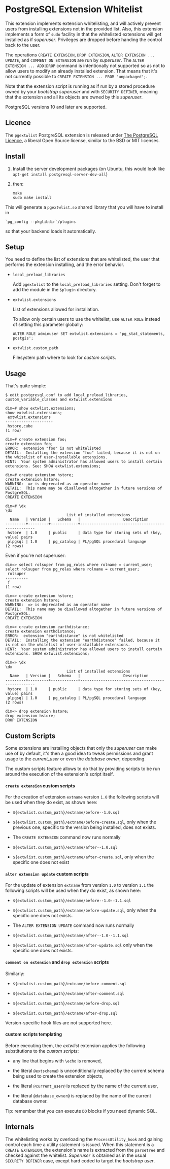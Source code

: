 # PostgreSQL Extension Whitelist

This extension implements extension whitelisting, and will actively prevent
users from installing extensions not in the provided list. Also, this
extension implements a form of `sudo` facility in that the whitelisted
extensions will get installed as if *superuser*. Privileges are dropped
before handing the control back to the user.

The operations `CREATE EXTENSION`, `DROP EXTENSION`, `ALTER EXTENSION ...
UPDATE`, and `COMMENT ON EXTENSION` are run by *superuser*.
The `ALTER EXTENSION ... ADD|DROP` command is intentionally not supported so
as not to allow users to modify an already installed extension. That means
that it's not currently possible to `CREATE EXTENSION ... FROM 'unpackaged';`.

Note that the extension script is running as if run by a stored procedure
owned by your *bootstrap superuser* and with `SECURITY DEFINER`, meaning
that the extension and all its objects are owned by this *superuser*.

PostgreSQL versions 10 and later are supported.

## Licence

The `pgextwlist` PostgreSQL extension is released under
[The PostgreSQL Licence](http://www.postgresql.org/about/licence/), a
liberal Open Source license, similar to the BSD or MIT licenses.

## Install

 1. Install the server development packages (on Ubuntu, this would look like
    `apt-get install postgresql-server-dev-all`)

 2. then:

        make
        sudo make install

This will generate a `pgextwlist.so` shared library that you will have to
install in

    `pg_config --pkglibdir`/plugins

so that your backend loads it automatically.

## Setup

You need to define the list of extensions that are whitelisted, the user
that performs the extension installing, and the error behavior.

* `local_preload_libraries`

  Add `pgextwlist` to the `local_preload_libraries` setting. Don't forget to
  add the module in the `$plugin` directory.

* `extwlist.extensions`

  List of extensions allowed for installation.

  To allow only certain users to use the whitelist, use `ALTER ROLE` instead of
  setting this parameter globally:

  `ALTER ROLE adminuser SET extwlist.extensions = 'pg_stat_statements, postgis';`

* `extwlist.custom_path`

  Filesystem path where to look for *custom scripts*.

## Usage

That's quite simple:

    $ edit postgresql.conf to add local_preload_libraries, custom_variable_classes and extwlist.extensions

    dim=# show extwlist.extensions;
    show extwlist.extensions;
     extwlist.extensions
    ---------------------
     hstore,cube
    (1 row)

    dim=# create extension foo;
    create extension foo;
    ERROR:  extension "foo" is not whitelisted
    DETAIL:  Installing the extension "foo" failed, because it is not on the whitelist of user-installable extensions.
    HINT:  Your system administrator has allowed users to install certain extensions. See: SHOW extwlist.extensions;

    dim=# create extension hstore;
    create extension hstore;
    WARNING:  => is deprecated as an operator name
    DETAIL:  This name may be disallowed altogether in future versions of PostgreSQL.
    CREATE EXTENSION

    dim=# \dx
    \dx
                               List of installed extensions
      Name   | Version |   Schema   |                   Description
    ---------+---------+------------+--------------------------------------------------
     hstore  | 1.0     | public     | data type for storing sets of (key, value) pairs
     plpgsql | 1.0     | pg_catalog | PL/pgSQL procedural language
    (2 rows)

Even if you're not superuser:

    dim=> select rolsuper from pg_roles where rolname = current_user;
    select rolsuper from pg_roles where rolname = current_user;
     rolsuper
    ----------
     f
    (1 row)

    dim=> create extension hstore;
    create extension hstore;
    WARNING:  => is deprecated as an operator name
    DETAIL:  This name may be disallowed altogether in future versions of PostgreSQL.
    CREATE EXTENSION

    dim=> create extension earthdistance;
    create extension earthdistance;
    ERROR:  extension "earthdistance" is not whitelisted
    DETAIL:  Installing the extension "earthdistance" failed, because it is not on the whitelist of user-installable extensions.
    HINT:  Your system administrator has allowed users to install certain extensions. SHOW extwlist.extensions;

    dim=> \dx
    \dx
                               List of installed extensions
      Name   | Version |   Schema   |                   Description
    ---------+---------+------------+--------------------------------------------------
     hstore  | 1.0     | public     | data type for storing sets of (key, value) pairs
     plpgsql | 1.0     | pg_catalog | PL/pgSQL procedural language
    (2 rows)

    dim=> drop extension hstore;
    drop extension hstore;
    DROP EXTENSION

## Custom Scripts

Some extensions are installing objects that only the *superuser* can make
use of by default, it's then a good idea to tweak permissions and grant
usage to the *current_user* or even the *database owner*, depending.

The custom scripts feature allows to do that by providing scripts to be run
around the execution of the extension's script itself.

#### `create extension` custom scripts

For the creation of extension `extname` version `1.0` the following scripts
will be used when they do exist, as shown here:

  - `${extwlist.custom_path}/extname/before--1.0.sql`

  - `${extwlist.custom_path}/extname/before-create.sql`, only when the
     previous one, specific to the version being installed, does not exists.

  - The `CREATE EXTENSION` command now runs normally

  - `${extwlist.custom_path}/extname/after--1.0.sql`

  - `${extwlist.custom_path}/extname/after-create.sql`, only when the
    specific one does not exist

#### `alter extension update` custom scripts

For the update of extension `extname` from version `1.0` to version `1.1`
the following scripts will be used when they do exist, as shown here:

  - `${extwlist.custom_path}/extname/before--1.0--1.1.sql`

  - `${extwlist.custom_path}/extname/before-update.sql`, only when the
     specific one does not exists.

  - The `ALTER EXTENSION UPDATE` command now runs normally

  - `${extwlist.custom_path}/extname/after--1.0--1.1.sql`

  - `${extwlist.custom_path}/extname/after-update.sql` only when the
     specific one does not exists.

#### `comment on extension` and `drop extension` scripts

Similarly:

   - `${extwlist.custom_path}/extname/before-comment.sql`
   - `${extwlist.custom_path}/extname/after-comment.sql`

   - `${extwlist.custom_path}/extname/before-drop.sql`
   - `${extwlist.custom_path}/extname/after-drop.sql`

Version-specific hook files are not supported here.

#### custom scripts templating

Before executing them, the *extwlist* extension applies the following
substitutions to the *custom scripts*:

  - any line that begins with `\echo` is removed,

  - the literal `@extschema@` is unconditionally replaced by the current
    schema being used to create the extension objects,

  - the literal `@current_user@` is replaced by the name of the current
    user,

  - the literal `@database_owner@` is replaced by the name of the current
    database owner.

Tip: remember that you can execute `DO` blocks if you need dynamic SQL.

## Internals

The whitelisting works by overloading the `ProcessUtility_hook` and gaining
control each time a utility statement is issued. When this statement is a
`CREATE EXTENSION`, the extension's name is extracted from the `parsetree`
and checked against the whitelist. *Superuser* is obtained as in the usual
`SECURITY DEFINER` case, except hard coded to target the *bootstrap user*.
